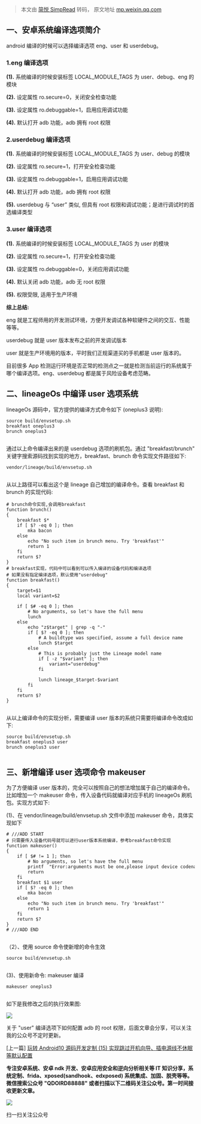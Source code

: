 > 本文由 [简悦 SimpRead](http://ksria.com/simpread/) 转码， 原文地址 [mp.weixin.qq.com](https://mp.weixin.qq.com/s/F5DTy5SICRUZsH6F2ZoRIQ)

  

一、安卓系统编译选项简介
------------

android 编译的时候可以选择编译选项 eng、user 和 userdebug。

### 1.eng 编译选项

**(1).** 系统编译的时候安装标签 LOCAL_MODULE_TAGS 为 user、debug、eng 的模块

**(2).** 设定属性 ro.secure=0，关闭安全检查功能

**(3).** 设定属性 ro.debuggable=1，启用应用调试功能

**(4).** 默认打开 adb 功能，adb 拥有 root 权限

### 2.userdebug 编译选项

**(1).** 系统编译的时候安装标签 LOCAL_MODULE_TAGS 为 user、debug 的模块

**(2).** 设定属性 ro.secure=1，打开安全检查功能

**(3).** 设定属性 ro.debuggable=1，启用应用调试功能

**(4).** 默认打开 adb 功能，adb 拥有 root 权限

**(5).** userdebug 与 “user” 类似, 但具有 root 权限和调试功能；是进行调试时的首选编译类型

### 3.user 编译选项

**(1).** 系统编译的时候安装标签 LOCAL_MODULE_TAGS 为 user 的模块

**(2).** 设定属性 ro.secure=1，打开安全检查功能

**(3).** 设定属性 ro.debuggable=0，关闭应用调试功能

**(4).** 默认关闭 adb 功能，adb 无 root 权限

**(5).** 权限受限, 适用于生产环境

**综上总结:**

eng 就是工程师用的开发测试环境，方便开发调试各种软硬件之间的交互、性能等等。

userdebug 就是 user 版本发布之前的开发调试版本

user 就是生产环境用的版本，平时我们正规渠道买的手机都是 user 版本的。

目前很多 App 检测运行环境是否正常的检测点之一就是检测当前运行的系统属于哪个编译选项。eng、userdebug 都是属于风险设备考虑范畴。

二、lineageOs 中编译 user 选项系统
-------------------------

lineageOs 源码中，官方提供的编译方式命令如下 (oneplus3 说明):

```
source build/envsetup.sh
breakfast oneplus3
brunch oneplus3


```

通过以上命令编译出来的是 userdebug 选项的刷机包。通过 "breakfast/brunch" 关键字搜索源码找到实现的地方，breakfast、brunch 命令实现文件路径如下:

```
vendor/lineage/build/envsetup.sh


```

从以上路径可以看出这个是 lineage 自己增加的编译命令。查看 breakfast 和 brunch 的实现代码:

```
# brunch命令实现,会调用breakfast
function brunch()
{
    breakfast $*
    if [ $? -eq 0 ]; then
        mka bacon
    else
        echo "No such item in brunch menu. Try 'breakfast'"
        return 1
    fi
    return $?
}
# breakfast实现，代码中可以看到可以传入编译的设备代码和编译选项
# 如果没有指定编译选项，默认使用"userdebug"
function breakfast()
{
    target=$1
    local variant=$2

    if [ $# -eq 0 ]; then
        # No arguments, so let's have the full menu
        lunch
    else
        echo "z$target" | grep -q "-"
        if [ $? -eq 0 ]; then
            # A buildtype was specified, assume a full device name
            lunch $target
        else
            # This is probably just the Lineage model name
            if [ -z "$variant" ]; then
                variant="userdebug"
            fi

            lunch lineage_$target-$variant
        fi
    fi
    return $?
}


```

从以上编译命令的实现分析，需要编译 user 版本的系统只需要将编译命令改成如下:

```
source build/envsetup.sh
breakfast oneplus3 user
brunch oneplus3 user


```

三、新增编译 user 选项命令 makeuser
-------------------------

为了方便编译 user 版本的，完全可以按照自己的想法增加属于自己的编译命令。比如增加一个 makeuser 命令，传入设备代码就编译对应手机的 lineageOs 刷机包。实现方式如下: 

(1)、在 vendor/lineage/build/envsetup.sh 文件中添加 makeuser 命令，具体实现如下

```
# ///ADD START
# 只需要传入设备代码号就可以进行user版本系统编译，参考breakfast命令实现
function makeuser()
{
    if [ $# != 1 ]; then
        # No arguments, so let's have the full menu
        printf  "Error:arguments must be one,please input device codename\n"
        return
    fi    
    breakfast $1 user
    if [ $? -eq 0 ]; then
        mka bacon
    else
        echo "No such item in brunch menu. Try 'breakfast'"
        return 1
    fi
    return $?
}
# ///ADD END


```

（2）、使用 source 命令使新增的命令生效

```
source build/envsetup.sh


```

(3)、使用新命令: makeuser 编译

```
makeuser oneplus3


```

如下是我修改之后的执行效果图:

![](https://mmbiz.qpic.cn/mmbiz_png/9vkUcew5430FXfZPWYTCmzicFvibB561v5Ogu0J9OlrYw7mEhOsTn18eOUE73VpjnNsoS074Wgiab73b9w8gictJsw/640?wx_fmt=png)

关于 "user" 编译选项下如何配置 adb 的 root 权限，后面文章会分享，可以关注我的公众号不定时更新。

[上一篇] [玩转 Android10 源码开发定制 (15) 实现跳过开机向导、插电源线不休眠等默认配置](http://mp.weixin.qq.com/s?__biz=Mzg2MjU1NDE1NA==&mid=2247484123&idx=1&sn=d5b5dac3811b250873e2850128486d34&chksm=ce07539ef970da88081d75b49d841bb0bff28d3c7c51d26ee1c91e28c4ce2429176351c38e73&scene=21#wechat_redirect)

**专注安卓系统、安卓 ndk 开发、安卓应用安全和逆向分析相关等 IT 知识分享，系统定制、frida、xposed(sandhook、edxposed) 系统集成、加固、脱壳等等。微信搜索公众号 "QDOIRD88888" 或者扫描以下二维码关注公众号。第一时间接收更新文章。**

![](https://mmbiz.qpic.cn/mmbiz_jpg/9vkUcew5430HpkFIRvrbTB68PwHwicZh5YG5aXIeibCxz29DDYLdQrf3ibjZxrCHST9r0zicRIsBYJ8HasrIwJU55Q/640?wx_fmt=jpeg)

扫一扫关注公众号